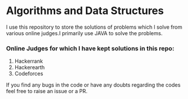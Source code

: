 # Algorithms and Data Structures

I use this repository to store the solutions of problems which I solve from various online judges.I primarily use JAVA to solve the problems.

### Online Judges for which I have kept solutions in this repo:
1. Hackerrank
2. Hackerearth
3. Codeforces

If you find any bugs in the code or have any doubts regarding the codes feel free to raise an issue or a PR.
